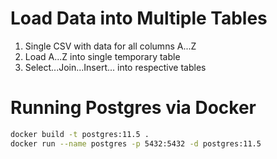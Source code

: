# Load Data into Multiple Tables

1. Single CSV with data for all columns A...Z
2. Load A...Z into single temporary table
3. Select...Join...Insert... into respective tables

# Running Postgres via Docker

```bash
docker build -t postgres:11.5 .
docker run --name postgres -p 5432:5432 -d postgres:11.5
```